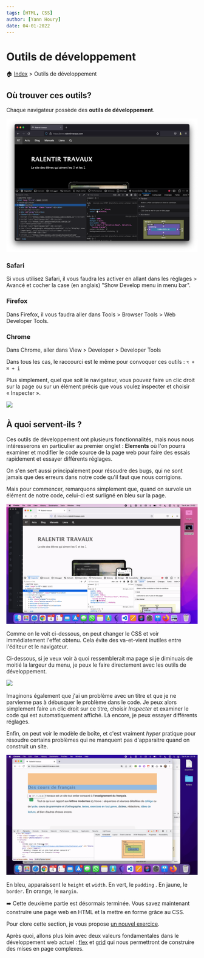 ```yaml
---
tags: [HTML, CSS]
author: [Yann Houry]
date: 04-01-2022
---
```


# Outils de développement

🏠 [Index](https://github.com/YannHY/html-css-js/blob/main/index.md) > Outils de développement

## Où trouver ces outils?
Chaque navigateur possède des **outils de développement**.

![](https://github.com/YannHY/html-css-js/blob/main/Images/firefox-inspecteur.png)

### Safari
Si vous utilisez Safari, il vous faudra les activer en allant dans les réglages > Avancé et cocher la case (en anglais) "Show Develop menu in menu bar". 

### Firefox
Dans Firefox, il vous faudra aller dans Tools > Browser Tools > Web Developer Tools.

### Chrome
Dans Chrome, aller dans View > Developer > Developer Tools

Dans tous les cas, le raccourci est le même pour convoquer ces outils : `⌥ + ⌘ + i`

Plus simplement, quel que soit le navigateur, vous pouvez faire un clic droit sur la page ou sur un élément précis que vous voulez inspecter et choisir « Inspecter ».

![](https://github.com/YannHY/html-css-js/blob/main/Images/inspect.gif)

## À quoi servent-ils ?
Ces outils de développement ont plusieurs fonctionnalités, mais nous nous intéresserons en particulier au premier onglet : **Elements** où l'on pourra examiner et modifier le code source de la page web pour faire des essais rapidement et essayer différents réglages.

On s'en sert aussi principalement pour résoudre des bugs, qui ne sont jamais que des erreurs dans notre code qu'il faut que nous corrigions.

Mais pour commencer, remarquons simplement que, quand on survole un élément de notre code, celui-ci est surligné en bleu sur la page.

![](https://github.com/YannHY/html-css-js/blob/main/Images/inspect-surligner-bleu.gif)

Comme on le voit ci-dessous, on peut changer le CSS et voir immédiatement l'effet obtenu. Cela évite des va-et-vient inutiles entre l'éditeur et le navigateur.

Ci-dessous, si je veux voir à quoi ressemblerait ma page si je diminuais de moitié la largeur du menu, je peux le faire directement avec les outils de développement.

![](https://github.com/YannHY/html-css-js/blob/main/Images/inspect-modifier-style.gif)

Imaginons également que j'ai un problème avec un titre et que je ne parvienne pas à débusquer le problème dans le code. Je peux alors simplement faire un clic droit sur ce titre, choisir *Inspecter* et examiner le code qui est automatiquement affiché. Là encore, je peux essayer différents réglages.

Enfin, on peut voir le modèle de boîte, et c'est vraiment *hyper* pratique pour résoudre certains problèmes qui ne manquent pas d'apparaitre quand on construit un site.

![](https://github.com/YannHY/html-css-js/blob/main/Images/modele-boite.gif)

En bleu, apparaissent le `height` et `width`. En vert, le `padding` . En jaune, le `border`. En orange, le `margin`.

➡️ Cette deuxième partie est désormais terminée. Vous savez maintenant construire une page web en HTML et la mettre en forme grâce au CSS. 

Pour clore cette section, je vous propose [un nouvel exercice](https://github.com/YannHY/html-css-js/blob/main/Exercices/Exercice%206.md).

Après quoi, allons plus loin avec deux valeurs fondamentales dans le développement web actuel : [flex](https://github.com/YannHY/html-css-js/blob/main/3.%20Troisième%20partie/3.1%20Flexbox%20(introduction).md) et [grid](https://github.com/YannHY/html-css-js/blob/main/3.%20Troisième%20partie/3.3%20Grid%20(introduction).md) qui nous permettront de construire des mises en page complexes.
